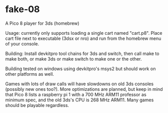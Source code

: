 # fake-08
A Pico 8 player for 3ds (homebrew)

Usage: currently only supports loading a single cart named "cart.p8". Place cart file next to executable (3dsx or nro) and run from the homebrew menu of your console. 

Building:
Install devkitpro tool chains for 3ds and switch, then call make to make both, or make 3ds or make switch to make one or the other. 

Building tested on windows using devkitpro's msys2 but should work on other platforms as well. 

Games with lots of draw calls will have slowdowns on old 3ds consoles (possibly new ones too?). More optimizations are planned, but keep in mind that Pico 8 lists a raspberry pi 1 with a 700 MHz ARM11 professor as minimum spec, and the old 3ds's CPU is 268 MHz ARM11. Many games should be playable regardless. 

